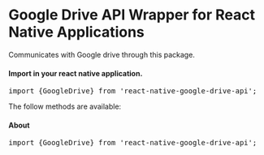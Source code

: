 <h1>Google Drive API Wrapper for React Native Applications</h1>
<p>
Communicates with Google drive through this package. 
</p>
<h4>Import in your react native application.</h4>
<pre>
import {GoogleDrive} from 'react-native-google-drive-api';
</pre>

<p>The follow methods are available:</p>
<h4>About</h4>
<pre>
import {GoogleDrive} from 'react-native-google-drive-api';
</pre>